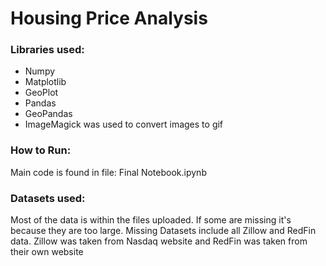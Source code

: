 # Housing Price Analysis

### Libraries used:
* Numpy
* Matplotlib
* GeoPlot
* Pandas
* GeoPandas
* ImageMagick was used to convert images to gif

### How to Run:
Main code is found in file: Final Notebook.ipynb

### Datasets used:
Most of the data is within the files uploaded. If some are missing it's because they are too large. Missing Datasets include all Zillow and RedFin data.
Zillow was taken from Nasdaq website and RedFin was taken from their own website
